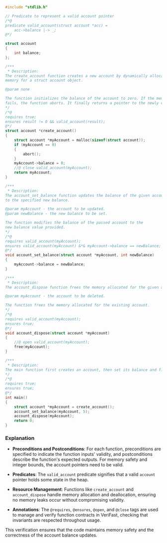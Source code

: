 ```c
#include "stdlib.h"

// Predicate to represent a valid account pointer
/*@
predicate valid_account(struct account *acc) = 
    acc->balance |-> _;
@*/

struct account
{
    int balance;
};

/***
 * Description:
The create_account function creates a new account by dynamically allocating
memory for a struct account object.

@param none

The function initializes the balance of the account to zero. If the memory allocation
fails, the function aborts. It finally returns a pointer to the newly created account.
*/
/*@
requires true;
ensures result != 0 && valid_account(result);
@*/
struct account *create_account()
{
    struct account *myAccount = malloc(sizeof(struct account));
    if (myAccount == 0)
    {
        abort();
    }
    myAccount->balance = 0;
    //@ close valid_account(myAccount);
    return myAccount;
}

/***
 * Description:
The account_set_balance function updates the balance of the given account
to the specified new balance.

@param myAccount - the account to be updated.
@param newBalance - the new balance to be set.

The function modifies the balance of the passed account to the
new balance value provided.
*/
/*@
requires valid_account(myAccount);
ensures valid_account(myAccount) &*& myAccount->balance == newBalance;
@*/
void account_set_balance(struct account *myAccount, int newBalance)
{
    myAccount->balance = newBalance;
}

/***
 * Description:
The account_dispose function frees the memory allocated for the given account.

@param myAccount - the account to be deleted.

The function frees the memory allocated for the existing account.
*/
/*@
requires valid_account(myAccount);
ensures true;
@*/
void account_dispose(struct account *myAccount)
{
    //@ open valid_account(myAccount);
    free(myAccount);
}

/***
 * Description:
The main function first creates an account, then set its balance and finally dispose that account.
*/
/*@
requires true;
ensures true;
@*/
int main()
{
    struct account *myAccount = create_account();
    account_set_balance(myAccount, 5);
    account_dispose(myAccount);
    return 0;
}
```

### Explanation

- **Preconditions and Postconditions**: For each function, preconditions are specified to indicate the function inputs' validity, and postconditions describe the function's expected outputs. For memory safety and integer bounds, the account pointers need to be valid.

- **Predicates**: The `valid_account` predicate signifies that a valid `account` pointer holds some state in the heap.

- **Resource Management**: Functions like `create_account` and `account_dispose` handle memory allocation and deallocation, ensuring no memory leaks occur without compromising validity.

- **Annotations**: The `@requires`, `@ensures`, `@open`, and `@close` tags are used to manage and verify function contracts in VeriFast, checking that invariants are respected throughout usage.

This verification ensures that the code maintains memory safety and the correctness of the account balance updates.
